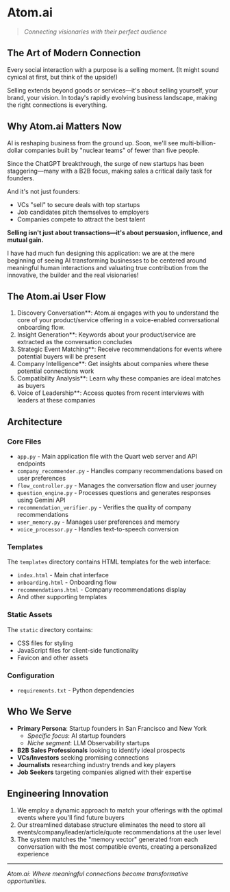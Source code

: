 # Atom.ai

> *Connecting visionaries with their perfect audience*

## The Art of Modern Connection

Every social interaction with a purpose is a selling moment. (It might sound cynical at first, but think of the upside!)

Selling extends beyond goods or services—it's about selling yourself, your brand, your vision. In today's rapidly evolving business landscape, making the right connections is everything.

## Why Atom.ai Matters Now

AI is reshaping business from the ground up. Soon, we'll see multi-billion-dollar companies built by "nuclear teams" of fewer than five people.

Since the ChatGPT breakthrough, the surge of new startups has been staggering—many with a B2B focus, making sales a critical daily task for founders.

And it's not just founders:
- VCs "sell" to secure deals with top startups
- Job candidates pitch themselves to employers
- Companies compete to attract the best talent

**Selling isn't just about transactions—it's about persuasion, influence, and mutual gain.**

I have had much fun designing this application: we are at the mere beginning of seeing AI transforming businesses to be centered around meaningful human interactions and valuating true contribution from the innovative, the builder and the real visionaries!

## The Atom.ai User Flow

1. Discovery Conversation**: Atom.ai engages with you to understand the core of your product/service offering in a voice-enabled conversational onboarding flow. 
2. Insight Generation**: Keywords about your product/service are extracted as the conversation concludes
3. Strategic Event Matching**: Receive recommendations for events where potential buyers will be present
4. Company Intelligence**: Get insights about companies where these potential connections work
5. Compatibility Analysis**: Learn why these companies are ideal matches as buyers
6. Voice of Leadership**: Access quotes from recent interviews with leaders at these companies

## Architecture

### Core Files

- `app.py` - Main application file with the Quart web server and API endpoints
- `company_recommender.py` - Handles company recommendations based on user preferences
- `flow_controller.py` - Manages the conversation flow and user journey
- `question_engine.py` - Processes questions and generates responses using Gemini API
- `recommendation_verifier.py` - Verifies the quality of company recommendations
- `user_memory.py` - Manages user preferences and memory
- `voice_processor.py` - Handles text-to-speech conversion

### Templates

The `templates` directory contains HTML templates for the web interface:
- `index.html` - Main chat interface
- `onboarding.html` - Onboarding flow
- `recommendations.html` - Company recommendations display
- And other supporting templates

### Static Assets

The `static` directory contains:
- CSS files for styling
- JavaScript files for client-side functionality
- Favicon and other assets

### Configuration

- `requirements.txt` - Python dependencies

## Who We Serve

- **Primary Persona**: Startup founders in San Francisco and New York
  - *Specific focus*: AI startup founders
  - *Niche segment*: LLM Observability startups
- **B2B Sales Professionals** looking to identify ideal prospects
- **VCs/Investors** seeking promising connections
- **Journalists** researching industry trends and key players
- **Job Seekers** targeting companies aligned with their expertise

## Engineering Innovation

1. We employ a dynamic approach to match your offerings with the optimal events where you'll find future buyers
2. Our streamlined database structure eliminates the need to store all events/company/leader/article/quote recommendations at the user level
3. The system matches the "memory vector" generated from each conversation with the most compatible events, creating a personalized experience

---

*Atom.ai: Where meaningful connections become transformative opportunities.*
